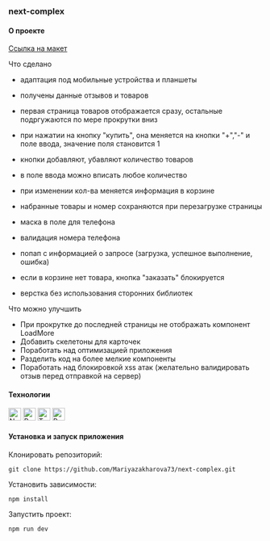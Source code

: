 ### next-complex

#### О проекте

[Ссылка на макет](https://www.figma.com/file/XIYVl8ICFkdl3HJZcc8o8B/%D1%82%D0%B5%D1%81%D1%82%D0%BE%D0%B2%D0%BE%D0%B5?type=design&mode=design&t=JUcQzutaQKE6kRJw-0)

Что сделано

- адаптация под мобильные устройства и планшеты
- получены данные отзывов и товаров
- первая страница товаров отображается сразу, остальные подргужаются по мере прокрутки вниз
- при нажатии на кнопку "купить", она меняется на кнопки "+","-" и поле ввода, значение поля становится 1
- кнопки добавляют, убавляют количество товаров
- в поле ввода можно вписать любое количество
- при изменении кол-ва меняется информация в корзине
- набранные товары и номер сохраняются при перезагрузке страницы
- маска в поле для телефона
- валидация номера телефона
- попап с информацией о запросе (загрузка, успешное выполнение, ошибка)

- если в корзине нет товара, кнопка "заказать" блокируется
- верстка без использования сторонних библиотек

Что можно улучшить

- При прокрутке до последней страницы не отображать компонент LoadMore
- Добавить скелетоны для карточек
- Поработать над оптимизацией приложения
- Разделить код на более мелкие компоненты
- Поработать над блокировкой xss атак (желательно валидировать отзыв перед отправкой на сервер)

#### Технологии

<div>
<img height='25px' src="https://img.shields.io/badge/Next.js-20232A??style=plastic&logo=nextdotjs&logoColor=fff" alt="Nextjs.">
  <img height='25px' src="https://img.shields.io/badge/React-20232A??style=plastic&logo=react&logoColor=61DAFB" alt="React.">
  <img height='25px' src="https://img.shields.io/badge/TypeScript-20232A??style=plastic&logo=typescript&logoColor=3178C6" alt="TypeScript.">
  <img height='25px' src="https://img.shields.io/badge/Redux Toolkit-20232A??style=plastic&logo=redux&logoColor=764ABC" alt="Redux.">
</div>

#### Установка и запуск приложения

Клонировать репозиторий:

    git clone https://github.com/Mariyazakharova73/next-complex.git

Установить зависимости:

    npm install

Запустить проект:

    npm run dev
